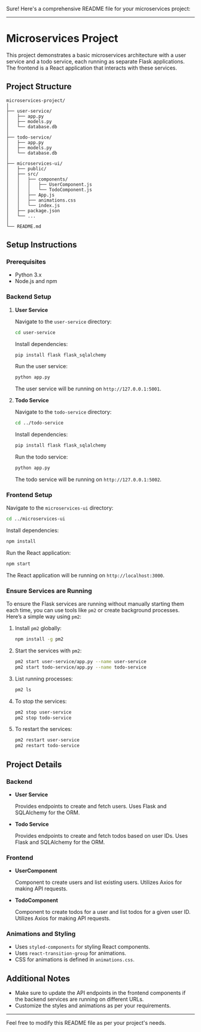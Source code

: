 Sure! Here's a comprehensive README file for your microservices project:

---

# Microservices Project

This project demonstrates a basic microservices architecture with a user service and a todo service, each running as separate Flask applications. The frontend is a React application that interacts with these services.

## Project Structure

```
microservices-project/
│
├── user-service/
│   ├── app.py
│   ├── models.py
│   └── database.db
│
├── todo-service/
│   ├── app.py
│   ├── models.py
│   └── database.db
│
├── microservices-ui/
│   ├── public/
│   ├── src/
│   │   ├── components/
│   │   │   ├── UserComponent.js
│   │   │   └── TodoComponent.js
│   │   ├── App.js
│   │   ├── animations.css
│   │   └── index.js
│   ├── package.json
│   └── ...
│
└── README.md
```

## Setup Instructions

### Prerequisites

- Python 3.x
- Node.js and npm

### Backend Setup

1. **User Service**

   Navigate to the `user-service` directory:

   ```bash
   cd user-service
   ```

   Install dependencies:

   ```bash
   pip install flask flask_sqlalchemy
   ```

   Run the user service:

   ```bash
   python app.py
   ```

   The user service will be running on `http://127.0.0.1:5001`.

2. **Todo Service**

   Navigate to the `todo-service` directory:

   ```bash
   cd ../todo-service
   ```

   Install dependencies:

   ```bash
   pip install flask flask_sqlalchemy
   ```

   Run the todo service:

   ```bash
   python app.py
   ```

   The todo service will be running on `http://127.0.0.1:5002`.

### Frontend Setup

Navigate to the `microservices-ui` directory:

```bash
cd ../microservices-ui
```

Install dependencies:

```bash
npm install
```

Run the React application:

```bash
npm start
```

The React application will be running on `http://localhost:3000`.

### Ensure Services are Running

To ensure the Flask services are running without manually starting them each time, you can use tools like `pm2` or create background processes. Here’s a simple way using `pm2`:

1. Install `pm2` globally:

   ```bash
   npm install -g pm2
   ```

2. Start the services with `pm2`:

   ```bash
   pm2 start user-service/app.py --name user-service
   pm2 start todo-service/app.py --name todo-service
   ```

3. List running processes:

   ```bash
   pm2 ls
   ```

4. To stop the services:

   ```bash
   pm2 stop user-service
   pm2 stop todo-service
   ```

5. To restart the services:

   ```bash
   pm2 restart user-service
   pm2 restart todo-service
   ```

## Project Details

### Backend

- **User Service**

  Provides endpoints to create and fetch users. Uses Flask and SQLAlchemy for the ORM.

- **Todo Service**

  Provides endpoints to create and fetch todos based on user IDs. Uses Flask and SQLAlchemy for the ORM.

### Frontend

- **UserComponent**

  Component to create users and list existing users. Utilizes Axios for making API requests.

- **TodoComponent**

  Component to create todos for a user and list todos for a given user ID. Utilizes Axios for making API requests.

### Animations and Styling

- Uses `styled-components` for styling React components.
- Uses `react-transition-group` for animations.
- CSS for animations is defined in `animations.css`.

## Additional Notes

- Make sure to update the API endpoints in the frontend components if the backend services are running on different URLs.
- Customize the styles and animations as per your requirements.

---

Feel free to modify this README file as per your project's needs.
